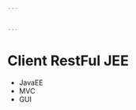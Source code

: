 ```yaml
---


---
```


<h1 id="client-restful-jee">Client RestFul JEE</h1>
<ul>
<li>JavaEE</li>
<li>MVC</li>
<li>GUI</li>
</ul>

